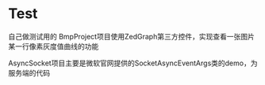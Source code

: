 Test
====

自己做测试用的
BmpProject项目使用ZedGraph第三方控件，实现查看一张图片某一行像素灰度值曲线的功能

AsyncSocket项目主要是微软官网提供的SocketAsyncEventArgs类的demo，为服务端的代码
